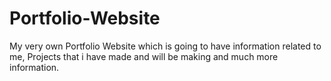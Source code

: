 # Portfolio-Website
My very own Portfolio Website which is going to have information related to me, Projects that i have made and will be making and much more information.
